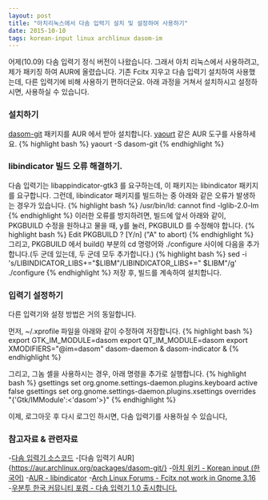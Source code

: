 ```yaml
---
layout: post
title: "아치리눅스에서 다솜 입력기 설치 및 설정하여 사용하기"
date: 2015-10-10
tags: korean-input linux archlinux dasom-im
---
```

어제(10.09) 다솜 입력기 정식 버전이 나왔습니다. 그래서 아치 리눅스에서 사용하려고, 제가 패키징 하여 AUR에 올렸습니다.
기존 Fcitx 지우고 다솜 입력기 설치하여 사용했는데, 다른 입력기에 비해 사용하기 편하더군요.
아래 과정을 거쳐서 설치하시고 설정하시면, 사용하실 수 있습니다.

### 설치하기

[dasom-git](https://aur.archlinux.org/packages/dasom-git/) 패키지를 AUR 에서 받아 설치합니다.
[yaourt](https://wiki.archlinux.org/index.php/Yaourt) 같은 AUR 도구를 사용하세요.
{% highlight bash %}
yaourt -S dasom-git
{% endhighlight %}

### libindicator 빌드 오류 해결하기.
다솜 입력기는 libappindicator-gtk3 를 요구하는데, 이 패키지는 libindicator 패키지를 요구합니다.
그런데, libindicator 패키지를 빌드하는 중 아래와 같은 오류가 발생하는 경우가 있습니다.
{% highlight bash %}
/usr/bin/ld: cannot find -lglib-2.0-lm
{% endhighlight %}
이러한 오류를 방지하려면, 빌드에 앞서 아래와 같이, PKGBUILD 수정을 원하냐고 물을 때, y를 눌러, PKGBUILD 를 수정해야 합니다.
{% highlight bash %}
Edit PKGBUILD ? [Y/n] ("A" to abort)
{% endhighlight %}
그리고, PKGBUILD 에서 build() 부분의 cd 명령어와 ./configure 사이에 다음을 추가합니다.(두 군데 있는데, 두 군데 모두 추가합니다.)
{% highlight bash %}
sed -i 's/LIBINDICATOR_LIBS+="$LIBM"/LIBINDICATOR_LIBS+=" $LIBM"/g' ./configure
{% endhighlight %}
저장 후, 빌드를 계속하여 설치합니다.

### 입력기 설정하기
다른 입력기와 설정 방법은 거의 동일합니다.

먼저, ~/.xprofile 파일을 아래와 같이 수정하여 저장합니다.
{% highlight bash %}
export GTK_IM_MODULE=dasom
export QT_IM_MODULE=dasom
export XMODIFIERS="@im=dasom"
dasom-daemon &
dasom-indicator &
{% endhighlight %}

그리고, 그놈 셸을 사용하시는 경우, 아래 명령을 추가로 실행합니다.
{% highlight bash %}
gsettings set org.gnome.settings-daemon.plugins.keyboard active false
gsettings set org.gnome.settings-daemon.plugins.xsettings overrides "{'Gtk/IMModule':<'dasom'>}"
{% endhighlight %}

이제, 로그아웃 후 다시 로그인 하시면, 다솜 입력기를 사용하실 수 있습니다,

### 참고자료 & 관련자료
-[다솜 입력기 소스코드](https://github.com/cogniti/dasom)
-[다솜 입력기 AUR]{https://aur.archlinux.org/packages/dasom-git/}
-[아치 위키 - Korean input (한국어)](https://wiki.archlinux.org/index.php/Korean_input_%28%ED%95%9C%EA%B5%AD%EC%96%B4%29)
-[AUR - libindicator](https://aur.archlinux.org/pkgbase/libindicator/)
-[Arch Linux Forums - Fcitx not work in Gnome 3.16](https://bbs.archlinux.org/viewtopic.php?id=196069)
-[우분투 한국 커뮤니티 포럼 - 다솜 입력기 1.0 출시합니다.](https://forum.ubuntu-kr.org/viewtopic.php?f=6&t=28301)
